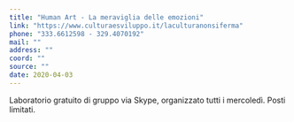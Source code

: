 ```yaml
---
title: "Human Art - La meraviglia delle emozioni"
link: "https://www.culturaesviluppo.it/laculturanonsiferma"
phone: "333.6612598 - 329.4070192"
mail: ""
address: ""
coord: ""
source: ""
date: 2020-04-03
---
```


Laboratorio gratuito di gruppo via Skype, organizzato tutti i mercoledì. Posti limitati.
